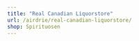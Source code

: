 ```yaml
---
title: "Real Canadian Liquorstore"
url: /airdrie/real-canadian-liquorstore/
shop: Spirituosen
---
```

